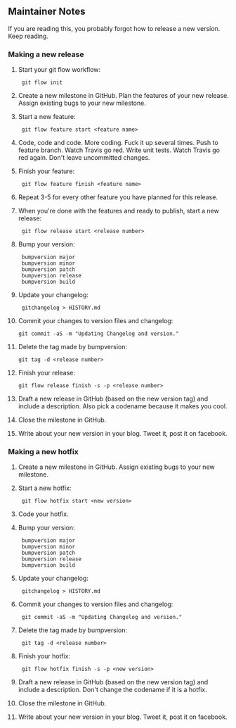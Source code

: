 ## Maintainer Notes

If you are reading this, you probably forgot how to release a new version. Keep
reading.

### Making a new release

1. Start your git flow workflow:

        git flow init

2. Create a new milestone in GitHub. Plan the features of your new release. Assign
existing bugs to your new milestone.
3. Start a new feature:

        git flow feature start <feature name>

4. Code, code and code. More coding. Fuck it up several times. Push to feature
branch. Watch Travis go red. Write unit tests. Watch Travis go red again. Don't
leave uncommitted changes.
5. Finish your feature:

        git flow feature finish <feature name>

6. Repeat 3-5 for every other feature you have planned for this release.
7. When you're done with the features and ready to publish, start a new release:

        git flow release start <release number>

8. Bump your version:

        bumpversion major
        bumpversion minor
        bumpversion patch
        bumpversion release
        bumpversion build

9. Update your changelog:

        gitchangelog > HISTORY.md

10. Commit your changes to version files and changelog:

        git commit -aS -m "Updating Changelog and version."

11. Delete the tag made by bumpversion:

        git tag -d <release number>

12. Finish your release:

        git flow release finish -s -p <release number>

13. Draft a new release in GitHub (based on the new version tag) and include
a description. Also pick a codename because it makes you cool.
14. Close the milestone in GitHub.
15. Write about your new version in your blog. Tweet it, post it on facebook.

### Making a new hotfix

1. Create a new milestone in GitHub. Assign existing bugs to your new milestone.
2. Start a new hotfix:

        git flow hotfix start <new version>

3. Code your hotfix.
4. Bump your version:

        bumpversion major
        bumpversion minor
        bumpversion patch
        bumpversion release
        bumpversion build

5. Update your changelog:

        gitchangelog > HISTORY.md

6. Commit your changes to version files and changelog:

        git commit -aS -m "Updating Changelog and version."

7. Delete the tag made by bumpversion:

        git tag -d <release number>

8. Finish your hotfix:

        git flow hotfix finish -s -p <new version>

9. Draft a new release in GitHub (based on the new version tag) and include
a description. Don't change the codename if it is a hotfix.
10. Close the milestone in GitHub.
11. Write about your new version in your blog. Tweet it, post it on facebook.